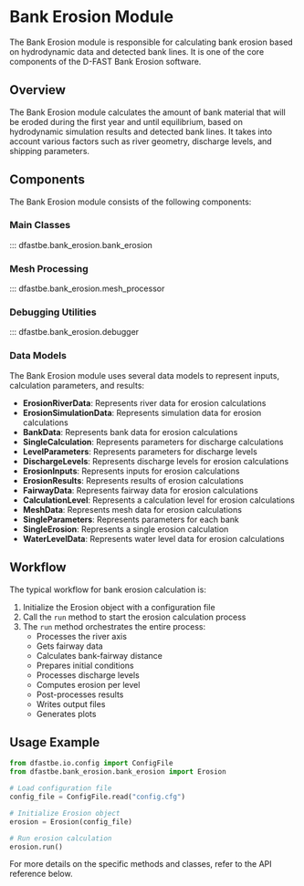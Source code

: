 # Bank Erosion Module

The Bank Erosion module is responsible for calculating bank erosion based on hydrodynamic data and detected bank lines. It is one of the core components of the D-FAST Bank Erosion software.

## Overview

The Bank Erosion module calculates the amount of bank material that will be eroded during the first year and until equilibrium, based on hydrodynamic simulation results and detected bank lines. It takes into account various factors such as river geometry, discharge levels, and shipping parameters.

## Components

The Bank Erosion module consists of the following components:

### Main Classes

::: dfastbe.bank_erosion.bank_erosion

### Mesh Processing

::: dfastbe.bank_erosion.mesh_processor

### Debugging Utilities

::: dfastbe.bank_erosion.debugger

### Data Models

The Bank Erosion module uses several data models to represent inputs, calculation parameters, and results:

- **ErosionRiverData**: Represents river data for erosion calculations
- **ErosionSimulationData**: Represents simulation data for erosion calculations
- **BankData**: Represents bank data for erosion calculations
- **SingleCalculation**: Represents parameters for discharge calculations
- **LevelParameters**: Represents parameters for discharge levels
- **DischargeLevels**: Represents discharge levels for erosion calculations
- **ErosionInputs**: Represents inputs for erosion calculations
- **ErosionResults**: Represents results of erosion calculations
- **FairwayData**: Represents fairway data for erosion calculations
- **CalculationLevel**: Represents a calculation level for erosion calculations
- **MeshData**: Represents mesh data for erosion calculations
- **SingleParameters**: Represents parameters for each bank
- **SingleErosion**: Represents a single erosion calculation
- **WaterLevelData**: Represents water level data for erosion calculations

## Workflow

The typical workflow for bank erosion calculation is:

1. Initialize the Erosion object with a configuration file
2. Call the `run` method to start the erosion calculation process
3. The `run` method orchestrates the entire process:
   - Processes the river axis
   - Gets fairway data
   - Calculates bank-fairway distance
   - Prepares initial conditions
   - Processes discharge levels
   - Computes erosion per level
   - Post-processes results
   - Writes output files
   - Generates plots

## Usage Example

```python
from dfastbe.io.config import ConfigFile
from dfastbe.bank_erosion.bank_erosion import Erosion

# Load configuration file
config_file = ConfigFile.read("config.cfg")

# Initialize Erosion object
erosion = Erosion(config_file)

# Run erosion calculation
erosion.run()
```

For more details on the specific methods and classes, refer to the API reference below.
